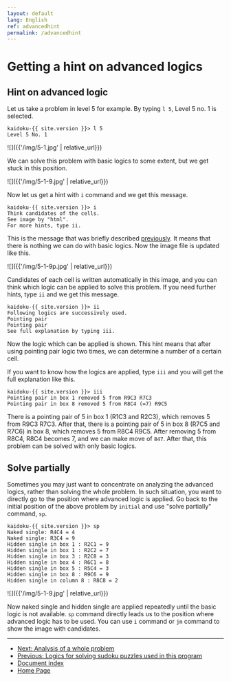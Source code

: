 ```yaml
---
layout: default
lang: English
ref: advancedhint
permalink: /advancedhint
---
```


# Getting a hint on advanced logics

## Hint on advanced logic

Let us take a problem in level 5 for example. By typing `l 5`, Level 5 no. 1 is selected.

    kaidoku-{{ site.version }}> l 5
    Level 5 No. 1

![]({{'/img/5-1.jpg' | relative_url}})

We can solve this problem with basic logics to some extent, but we get stuck in this position.

![]({{'/img/5-1-9.jpg' | relative_url}})

Now let us get a hint with `i` command and we get this message.

    kaidoku-{{ site.version }}> i
    Think candidates of the cells.
    See image by "html".
    For more hints, type ii.

This is the message that was briefly described [previously](basichint.md). It means that there is nothing we can do with basic logics. Now the image file is updated like this.

![]({{'/img/5-1-9p.jpg' | relative_url}})

Candidates of each cell is written automatically in this image, and you can think which logic can be applied to solve this problem. If you need further hints, type `ii` and we get this message.

    kaidoku-{{ site.version }}> ii
    Following logics are successively used.
    Pointing pair
    Pointing pair
    See full explanation by typing iii.

Now the logic which can be applied is shown. This hint means that after using pointing pair logic two times, we can determine a number of a certain cell.

If you want to know how the logics are applied, type `iii` and you will get the full explanation like this.

    kaidoku-{{ site.version }}> iii
    Pointing pair in box 1 removed 5 from R9C3 R7C3 
    Pointing pair in box 8 removed 5 from R8C4 (=7) R9C5 

There is a pointing pair of 5 in box 1 (R1C3 and R2C3), which removes 5 from R9C3 R7C3. After that, there is a pointing pair of 5 in box 8 (R7C5 and R7C6) in box 8, which removes 5 from R8C4 R9C5. After removing 5 from R8C4, R8C4 becomes 7, and we can make move of `847`. After that, this problem can be solved with only basic logics.

## Solve partially

Sometimes you may just want to concentrate on analyzing the advanced logics, rather than solving the whole problem. In such situation, you want to directly go to the position where advanced logic is applied. Go back to the initial position of the above problem by `initial` and use "solve partially" command, `sp`.

    kaidoku-{{ site.version }}> sp
    Naked single: R4C4 = 4
    Naked single: R3C4 = 9
    Hidden single in box 1 : R2C1 = 9
    Hidden single in box 1 : R2C2 = 7
    Hidden single in box 3 : R2C8 = 3
    Hidden single in box 4 : R6C1 = 8
    Hidden single in box 5 : R5C4 = 3
    Hidden single in box 8 : R9C6 = 9
    Hidden single in column 8 : R8C8 = 2

![]({{'/img/5-1-9.jpg' | relative_url}})

Now naked single and hidden single are applied repeatedly until the basic logic is not available. `sp` command directly leads us to the position where advanced logic has to be used. You can use `i` command or `jm` command to show the image with candidates.

- - -

- [Next: Analysis of a whole problem](analysis)
- [Previous: Logics for solving sudoku puzzles used in this program](logic)
- [Document index](./#document)
- [Home Page](./)
